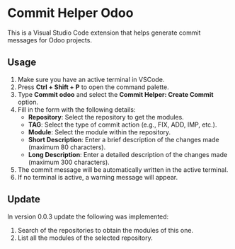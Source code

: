 # Commit Helper Odoo

This is a Visual Studio Code extension that helps generate commit messages for Odoo projects.

## Usage

1. Make sure you have an active terminal in VSCode.
2. Press **Ctrl + Shift + P** to open the command palette.
3. Type **Commit odoo** and select the **Commit Helper: Create Commit** option.
4. Fill in the form with the following details:
   - **Repository**: Select the repository to get the modules.
   - **TAG**: Select the type of commit action (e.g., FIX, ADD, IMP, etc.).
   - **Module**: Select the module within the repository.
   - **Short Description**: Enter a brief description of the changes made (maximum 80 characters).
   - **Long Description**: Enter a detailed description of the changes made (maximum 300 characters).
5. The commit message will be automatically written in the active terminal.
6. If no terminal is active, a warning message will appear.

## Update

In version 0.0.3 update the following was implemented:

1. Search of the repositories to obtain the modules of this one.
2. List all the modules of the selected repository.
